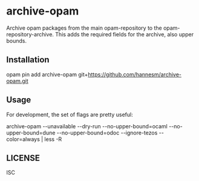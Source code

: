 # archive-opam

Archive opam packages from the main opam-repository to the
opam-repository-archive. This adds the required fields for the archive, also
upper bounds.

## Installation

  opam pin add archive-opam git+https://github.com/hannesm/archive-opam.git

## Usage

For development, the set of flags are pretty useful:

  archive-opam --unavailable --dry-run --no-upper-bound=ocaml --no-upper-bound=dune --no-upper-bound=odoc --ignore-tezos --color=always | less -R

## LICENSE

ISC